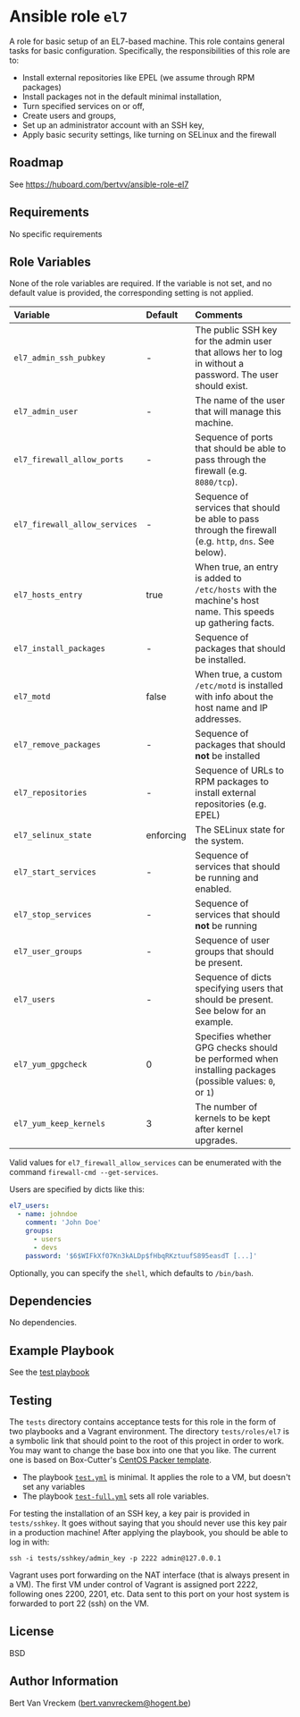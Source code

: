 # Ansible role `el7`

A role for basic setup of an EL7-based machine. This role contains general tasks for basic configuration. Specifically, the responsibilities of this role are to:

* Install external repositories like EPEL (we assume through RPM packages)
* Install packages not in the default minimal installation,
* Turn specified services on or off,
* Create users and groups,
* Set up an administrator account with an SSH key,
* Apply basic security settings, like turning on SELinux and the firewall

## Roadmap

See https://huboard.com/bertvv/ansible-role-el7

## Requirements

No specific requirements

## Role Variables

None of the role variables are required. If the variable is not set, and no default value is provided, the corresponding setting is not applied.

| Variable                      | Default   | Comments                                                                                                   |
| :---                          | :---      | :---                                                                                                       |
| `el7_admin_ssh_pubkey`        | -         | The public SSH key for the admin user that allows her to log in without a password. The user should exist. |
| `el7_admin_user`              | -         | The name of the user that will manage this machine.                                                        |
| `el7_firewall_allow_ports`    | -         | Sequence of ports that should be able to pass through the firewall (e.g. `8080/tcp`).                      |
| `el7_firewall_allow_services` | -         | Sequence of services that should be able to pass through the firewall (e.g. `http`, `dns`. See below).     |
| `el7_hosts_entry`             | true      | When true, an entry is added to `/etc/hosts` with the machine's host name. This speeds up gathering facts. |
| `el7_install_packages`        | -         | Sequence of packages that should be installed.                                                             |
| `el7_motd`                    | false     | When true, a custom `/etc/motd` is installed with info about the host name and IP addresses.               |
| `el7_remove_packages`         | -         | Sequence of packages that should **not** be installed                                                      |
| `el7_repositories`            | -         | Sequence of URLs to RPM packages to install external repositories (e.g. EPEL)                              |
| `el7_selinux_state`           | enforcing | The SELinux state for the system.                                                                          |
| `el7_start_services`          | -         | Sequence of services that should be running and enabled.                                                   |
| `el7_stop_services`           | -         | Sequence of services that should **not** be running                                                        |
| `el7_user_groups`             | -         | Sequence of user groups that should be present.                                                            |
| `el7_users`                   | -         | Sequence of dicts specifying users that should be present. See below for an example.                       |
| `el7_yum_gpgcheck`            | 0         | Specifies whether GPG checks should be performed when installing packages (possible values: `0`, or `1`)   |
| `el7_yum_keep_kernels`        | 3         | The number of kernels to be kept after kernel upgrades.                                                    |

Valid values for `el7_firewall_allow_services` can be enumerated with the command `firewall-cmd --get-services`.

Users are specified by dicts like this:

```Yaml
el7_users:
  - name: johndoe
    comment: 'John Doe'
    groups:
      - users
      - devs
    password: '$6$WIFkXf07Kn3kALDp$fHbqRKztuufS895easdT [...]'
```

Optionally, you can specify the `shell`, which defaults to `/bin/bash`.

## Dependencies

No dependencies.

## Example Playbook

See the [test playbook](https://github.com/bertvv/ansible-role-el7/blob/master/tests/test_full.yml)

## Testing

The `tests` directory contains acceptance tests for this role in the form of two playbooks and a Vagrant environment. The directory `tests/roles/el7` is a symbolic link that should point to the root of this project in order to work. You may want to change the base box into one that you like. The current one is based on Box-Cutter's [CentOS Packer template](https://github.com/boxcutter/centos).

- The playbook [`test.yml`](tests/test.yml) is minimal. It applies the role to a VM, but doesn't set any variables
- The playbook [`test-full.yml`](tests/test_full.yml) sets all role variables.

For testing the installation of an SSH key, a key pair is provided in `tests/sshkey`. It goes without saying that you should never use this key pair in a production machine! After applying the playbook, you should be able to log in with:

```
ssh -i tests/sshkey/admin_key -p 2222 admin@127.0.0.1
```

Vagrant uses port forwarding on the NAT interface (that is always present in a VM). The first VM under control of Vagrant is assigned port 2222, following ones 2200, 2201, etc. Data sent to this port on your host system is forwarded to port 22 (ssh) on the VM.

## License

BSD

## Author Information

Bert Van Vreckem (bert.vanvreckem@hogent.be)

